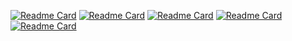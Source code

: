 <!-- Using the project https://github.com/anuraghazra/github-readme-stats to display my repos within a README -->

[![Readme Card](https://github-readme-stats.vercel.app/api/pin/?username=Nour-MK&repo=AURAK-CSCI-312-TuxTide\&show_owner=true)](https://github.com/Nour-MK/AURAK-CSCI-312-TuxTide)
[![Readme Card](https://github-readme-stats.vercel.app/api/pin/?username=Nour-MK&repo=AURAK-CSCI-499-Miles\&show_owner=true)](https://github.com/Nour-MK/AURAK-CSCI-499-Miles)
[![Readme Card](https://github-readme-stats.vercel.app/api/pin/?username=AURAK-Coding-Club&repo=Tech-Talk\&show_owner=true)](https://github.com/AURAK-Coding-Club/Club-Credentials)
[![Readme Card](https://github-readme-stats.vercel.app/api/pin/?username=AURAK-Coding-Club&repo=Club-Credentials\&show_owner=true)](https://github.com/AURAK-Coding-Club/Tech-Talk)
[![Readme Card](https://github-readme-stats.vercel.app/api/pin/?username=Nour-MK&repo=TheBotofMinorInconvenience\&show_owner=true)](https://github.com/Nour-MK/TheBotofMinorInconvenience)
